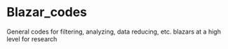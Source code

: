 # Blazar_codes
General codes for filtering, analyzing, data reducing, etc. blazars at a high level for research 
